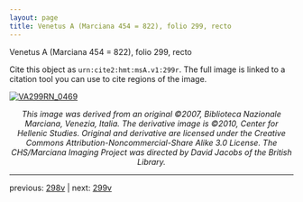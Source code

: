 ```yaml
---
layout: page
title: Venetus A (Marciana 454 = 822), folio 299, recto
---
```


Venetus A (Marciana 454 = 822), folio 299, recto

Cite this object as `urn:cite2:hmt:msA.v1:299r`.  The full image is linked to a citation tool you can use to cite regions of the image.

[![VA299RN_0469](http://www.homermultitext.org/iipsrv?IIIF=/project/homer/pyramidal/deepzoom/hmt/vaimg/2017a/VA299RN_0469.tif/full/800,/0/default.jpg)](http://www.homermultitext.org/ict2/?urn=urn:cite2:hmt:vaimg.2017a:VA299RN_0469) 

<p style="text-align: center; font-style: italic;">This image was derived from an original ©2007, Biblioteca Nazionale Marciana, Venezia, Italia. The derivative image is ©2010, Center for Hellenic Studies. Original and derivative are licensed under the Creative Commons Attribution-Noncommercial-Share Alike 3.0 License. The CHS/Marciana Imaging Project was directed by David Jacobs of the British Library.</p>

---

previous: [298v](../298v/) | next: [299v](../299v/)